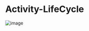 # Activity-LifeCycle
![image](https://user-images.githubusercontent.com/80473048/138731985-d5d0c333-0dd1-4a2c-9661-7d86ec8b6e80.png)

